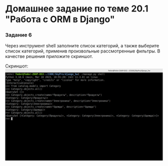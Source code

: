 
# Домашнее задание по теме 20.1 "Работа с ORM в Django"

### Задание 6
Через инструмент shell заполните список категорий,
а также выберите список категорий,
применив произвольные рассмотренные фильтры.
В качестве решения приложите скриншот.

Скриншот:
![](pics/Pic001.png)